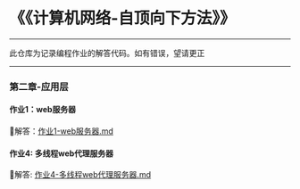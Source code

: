 ﻿# 《《计算机网络-自顶向下方法》》
---

此仓库为记录编程作业的解答代码。如有错误，望请更正

---

### 第二章-应用层

#### 作业1：web服务器
	
🚀解答：[作业1-web服务器.md](SocketProgramLab/lab1-webServer/作业1-webServer-解答.md)

#### 作业4: 多线程web代理服务器
🛫解答: [作业4-多线程web代理服务器.md](SocketProgramLab/lab4-ProxyServer/作业4-多线程web代理服务器-解答.md)
